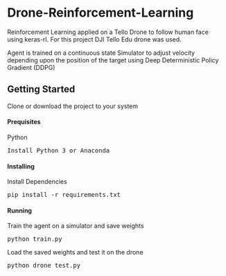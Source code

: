 # Drone-Reinforcement-Learning
<p>Reinforcement Learning applied on a Tello Drone to follow human face using keras-rl. For this project DJI Tello Edu drone was used.</p>
<p>Agent is trained on a continuous state Simulator to adjust velocity depending upon the position of the target using Deep Deterministic Policy Gradient (DDPG)</p>

## Getting Started
Clone or download the project to your system

<h4>Prequisites</h4>

<p>Python</p><pre>Install Python 3 or Anaconda</pre>

<h4>Installing</h4>

<p>Install Dependencies</p><pre>pip install -r requirements.txt</pre>

<h4>Running</h4>
<p>Train the agent on a simulator and save weights</p>
<pre>python train.py</pre>

<p>Load the saved weights and test it on the drone</p>
<pre>python drone_test.py</pre>
